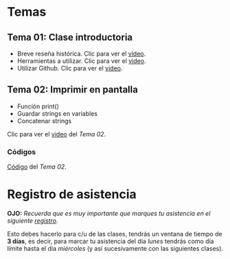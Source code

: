 # Temas 
## __Tema 01:__ Clase introductoria
* Breve reseña histórica. Clic para ver el [video](https://drive.google.com/file/d/1DQ7Sd2FIhPDbLYBrDIbeYVOWtj7PJS10/view?usp=sharing).
* Herramientas a utilizar. Clic para ver el [video](https://drive.google.com/file/d/1TyWJ6yo0RM0rbUYM4NfHAWf9UrCNnl75/view?usp=sharing).
* Utilizar Github. Clic para ver el [video](https://drive.google.com/file/d/1g1Jwe8Q3-iqBoCGrCbbxSnxJZTxFhdrK/view?usp=sharing).


## __Tema 02:__ Imprimir en pantalla
* Función print()
* Guardar strings en variables
* Concatenar strings

Clic para ver el [video](https://drive.google.com/file/d/1As1FtW33PD2JXOCxhVrA7mhDKQBjX7QH/view?usp=sharing) del _Tema 02_.

### Códigos
[Código](https://github.com/AFIF-UG/Introduccion_a_Python-Curso_Online/blob/main/Clase_01/Codigo_Tema_02.ipynb) del _Tema 02_.


# Registro de asistencia
__OJO:__ _Recuerda que es muy importante que marques tu asistencia en el siguiente [registro](https://docs.google.com/forms/d/e/1FAIpQLSeID9_5yDVTnSS0PN8GVF_BjhkPd-w8-tUApaahLWkIojUrUQ/viewform?usp=sf_link)_.

Esto debes hacerlo para c/u de las clases, tendrás un ventana de tiempo de __3 días__, es decir, para marcar tu asistencia del día _lunes_ tendrás como día límite hasta el día _miércoles_ (y así sucesivamente con las siguientes clases).
